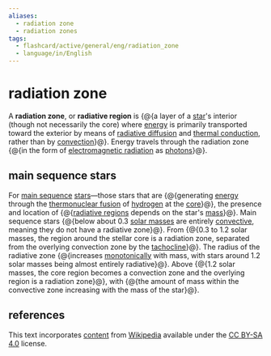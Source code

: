 ```yaml
---
aliases:
  - radiation zone
  - radiation zones
tags:
  - flashcard/active/general/eng/radiation_zone
  - language/in/English
---
```


# radiation zone

A __radiation zone__, or __radiative region__ is {@{a layer of a [star](star.md)'s interior (though not necessarily the core) where [energy](energy.md) is primarily transported toward the exterior by means of [radiative diffusion](radiation.md) and [thermal conduction](thermal%20conduction.md), rather than by [convection](convection%20(heat%20transfer).md)}@}. Energy travels through the radiation zone {@{in the form of [electromagnetic radiation](electromagnetic%20radiation.md) as [photons](photon.md)}@}. <!--SR:!2025-12-17,365,290!2025-08-02,308,330-->

## main sequence stars

For [main sequence](main%20sequence.md) [stars](star.md)—those stars that are {@{generating [energy](energy.md) through the [thermonuclear fusion](nuclear%20fusion.md) of [hydrogen](hydrogen.md) at the [core](solar%20core.md)}@}, the presence and location of {@{[radiative regions](radiation%20zone.md) depends on the star's [mass](mass.md)}@}. Main sequence stars {@{below about 0.3 [solar masses](solar%20mass.md) are entirely [convective](convection%20zone.md), meaning they do not have a radiative zone}@}. From {@{0.3 to 1.2 solar masses, the region around the stellar core is a radiation zone, separated from the overlying convection zone by the [tachocline](tachocline.md)}@}. The radius of the radiative zone {@{increases [monotonically](monotonic%20function.md) with mass, with stars around 1.2 solar masses being almost entirely radiative}@}. Above {@{1.2 solar masses, the core region becomes a convection zone and the overlying region is a radiation zone}@}, with {@{the amount of mass within the convective zone increasing with the mass of the star}@}. <!--SR:!2025-04-20,194,319!2025-06-06,228,319!2025-02-07,134,299!2025-01-27,135,299!2025-02-10,139,299!2025-02-11,139,299!2025-06-15,232,319-->

## references

This text incorporates [content](https://en.wikipedia.org/wiki/radiation_zone) from [Wikipedia](Wikipedia.md) available under the [CC BY-SA 4.0](https://creativecommons.org/licenses/by-sa/4.0/) license.
